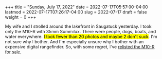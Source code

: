 +++
title = "Sunday, July 17, 2022"
date = 2022-07-17T05:57:00-04:00
lastmod = 2022-07-17T07:26:17-04:00
slug = 2022-07-17
draft = false
weight = 0
+++

My wife and I strolled around the lakefront in Saugatuck yesterday. I took only the M10-R with 35mm Summilux. There were people, dogs, boats, and water everywhere. <mark>I took fewer than 20 photos and maybe 2 don't suck</mark>. I'm not sure why I bother. And I'm especially unsure why I bother with an expensive digital rangefinder. So, with some regret, I've [relisted the M10-R for sale](https://www.fredmiranda.com/forum/topic/1762243).

[//]: # "Exported with love from a post written in Org mode"
[//]: # "- https://github.com/kaushalmodi/ox-hugo"
